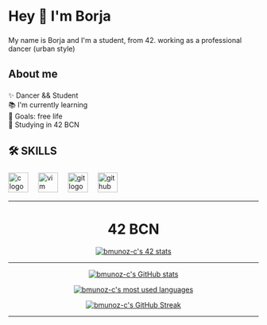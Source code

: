 <div align="center">
<h1 align="left">Hey 👋  I'm Borja</h1>

###

<p align="left">My name is Borja and I'm a student, from 42. working as a professional dancer (urban style)</p>

###

<h2 align="left">About me</h2>

###

<p align="left">✨ Dancer && Student<br>📚 I'm currently learning<br>🎯 Goals: free life<br>🎲 Studying in 42 BCN</p>

###

<h2 align="left">🛠 SKILLS</h2>

###

<div align="left">
  <img src="https://cdn.jsdelivr.net/gh/devicons/devicon/icons/c/c-original.svg" height="40" alt="c logo"  />
  <img width="12" />
  <img src="https://cdn.jsdelivr.net/gh/devicons/devicon/icons/vim/vim-original.svg" height="40" alt="vim logo"  />
  <img width="12" />
  <img src="https://cdn.jsdelivr.net/gh/devicons/devicon/icons/git/git-original.svg" height="40" alt="git logo"  />
  <img width="12" />
  <img src="https://cdn.jsdelivr.net/gh/devicons/devicon/icons/github/github-original.svg" height="40" alt="github logo"  />
</div>

- - -

# 42 BCN
[![bmunoz-c's 42 stats](https://badge42.coday.fr/api/v2/clu1fcxu21622801p4ru3drnko/stats?cursusId=21&coalitionId=205)](https://github.com/Coday-meric/badge42)

- - -

 [![bmunoz-c's GitHub stats](https://github-readme-stats.vercel.app/api?username=bmunoz-c&hide_title=false&hide_rank=false&show_icons=true&include_all_commits=true&count_private=true&disable_animations=false&theme=dracula&locale=en&hide_border=false&order=1)](https://github.com/bmunoz-c?tab=repositories) 
 
 [![bmunoz-c's most used languages](https://github-readme-stats.vercel.app/api/top-langs?username=bmunoz-c&locale=en&hide_title=false&layout=compact&card_width=320&langs_count=5&theme=dracula&hide_border=false&order=2)](https://github.com/bmunoz-c?tab=repositories) 
 
 [![bmunoz-c's GitHub Streak](https://streak-stats.demolab.com?user=bmunoz-c&locale=en&mode=daily&theme=dracula&hide_border=false&border_radius=5&order=3)](https://github.com/bmunoz-c) 

- - -

</div>
